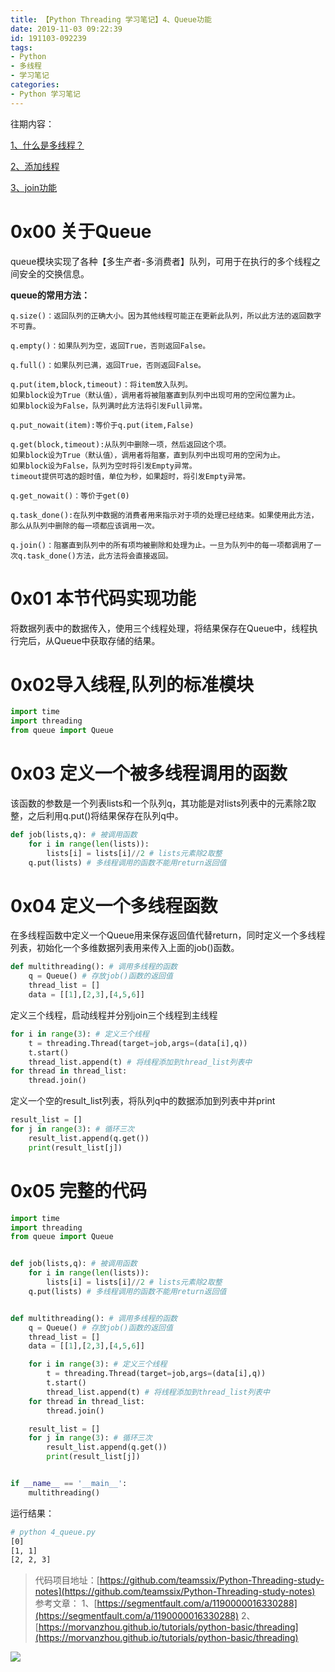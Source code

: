 ```yaml
---
title: 【Python Threading 学习笔记】4、Queue功能
date: 2019-11-03 09:22:39
id: 191103-092239
tags:
- Python
- 多线程
- 学习笔记
categories:
- Python 学习笔记
---
```

往期内容：

[1、什么是多线程？](https://www.teamssix.com/year/1901031-202253.html)

[2、添加线程](https://www.teamssix.com/year/191101-112015.html)

[3、join功能](https://www.teamssix.com/year/191102-102624.html)

# 0x00 关于Queue
queue模块实现了各种【多生产者-多消费者】队列，可用于在执行的多个线程之间安全的交换信息。
<!--more-->
**queue的常用方法：**

```
q.size()：返回队列的正确大小。因为其他线程可能正在更新此队列，所以此方法的返回数字不可靠。

q.empty()：如果队列为空，返回True，否则返回False。

q.full()：如果队列已满，返回True，否则返回False。

q.put(item,block,timeout)：将item放入队列。
如果block设为True（默认值），调用者将被阻塞直到队列中出现可用的空闲位置为止。
如果block设为False，队列满时此方法将引发Full异常。

q.put_nowait(item):等价于q.put(item,False)

q.get(block,timeout):从队列中删除一项，然后返回这个项。
如果block设为True（默认值），调用者将阻塞，直到队列中出现可用的空闲为止。
如果block设为False，队列为空时将引发Empty异常。
timeout提供可选的超时值，单位为秒，如果超时，将引发Empty异常。

q.get_nowait()：等价于get(0)

q.task_done():在队列中数据的消费者用来指示对于项的处理已经结束。如果使用此方法，那么从队列中删除的每一项都应该调用一次。

q.join()：阻塞直到队列中的所有项均被删除和处理为止。一旦为队列中的每一项都调用了一次q.task_done()方法，此方法将会直接返回。
```
# 0x01 本节代码实现功能
将数据列表中的数据传入，使用三个线程处理，将结果保存在Queue中，线程执行完后，从Queue中获取存储的结果。

# 0x02导入线程,队列的标准模块
```python
import time
import threading
from queue import Queue
```
# 0x03 定义一个被多线程调用的函数
该函数的参数是一个列表lists和一个队列q，其功能是对lists列表中的元素除2取整，之后利用q.put()将结果保存在队列q中。

```python
def job(lists,q): # 被调用函数
    for i in range(len(lists)):
        lists[i] = lists[i]//2 # lists元素除2取整
    q.put(lists) # 多线程调用的函数不能用return返回值
```
# 0x04 定义一个多线程函数
在多线程函数中定义一个Queue用来保存返回值代替return，同时定义一个多线程列表，初始化一个多维数据列表用来传入上面的job()函数。

```python
def multithreading(): # 调用多线程的函数
    q = Queue() # 存放job()函数的返回值
    thread_list = []
    data = [[1],[2,3],[4,5,6]]
```
定义三个线程，启动线程并分别join三个线程到主线程
```python
for i in range(3): # 定义三个线程
    t = threading.Thread(target=job,args=(data[i],q))
    t.start()
    thread_list.append(t) # 将线程添加到thread_list列表中 
for thread in thread_list:
    thread.join()
```
定义一个空的result_list列表，将队列q中的数据添加到列表中并print
```python
result_list = []
for j in range(3): # 循环三次
    result_list.append(q.get())
    print(result_list[j])
```
# 0x05 完整的代码
```python
import time
import threading
from queue import Queue


def job(lists,q): # 被调用函数
    for i in range(len(lists)):
        lists[i] = lists[i]//2 # lists元素除2取整
    q.put(lists) # 多线程调用的函数不能用return返回值


def multithreading(): # 调用多线程的函数
    q = Queue() # 存放job()函数的返回值
    thread_list = []
    data = [[1],[2,3],[4,5,6]]

    for i in range(3): # 定义三个线程
        t = threading.Thread(target=job,args=(data[i],q))
        t.start()
        thread_list.append(t) # 将线程添加到thread_list列表中
    for thread in thread_list:
        thread.join()

    result_list = []
    for j in range(3): # 循环三次
        result_list.append(q.get())
        print(result_list[j])


if __name__ == '__main__':
    multithreading()
```
运行结果：
```bash
# python 4_queue.py
[0]
[1, 1]
[2, 2, 3]
```
>代码项目地址：[https://github.com/teamssix/Python-Threading-study-notes](https://github.com/teamssix/Python-Threading-study-notes)
>参考文章：
>1、[https://segmentfault.com/a/1190000016330288](https://segmentfault.com/a/1190000016330288)
>2、[https://morvanzhou.github.io/tutorials/python-basic/threading](https://morvanzhou.github.io/tutorials/python-basic/threading)

![](https://cdn.jsdelivr.net/gh/teamssix/BlogImages/imgs/TeamsSix_Subscription_Logo2.png)